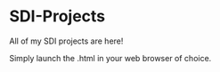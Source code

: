 SDI-Projects
============

All of my SDI projects are here!

Simply launch the .html in your web browser of choice.
